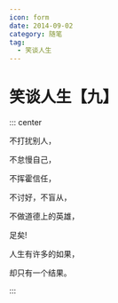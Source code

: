 ```yaml
---
icon: form
date: 2014-09-02
category: 随笔
tag:
  - 笑谈人生
---
```


# 笑谈人生【九】

::: center

不打扰别人，

不怠慢自己，

不挥霍信任，

不讨好，不盲从，

不做道德上的英雄，

足矣!

人生有许多的如果，

却只有一个结果。

:::
